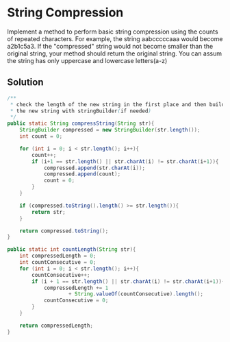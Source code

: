 # String Compression

Implement a method to perform basic string compression using the counts of repeated characters. For example, the string aabcccccaaa would become a2b1c5a3. If the "compressed" string would not become smaller than the original string, your method should return the original string. You can assum the string has only uppercase and lowercase letters(a-z)

## Solution

```java
/**
 * check the length of the new string in the first place and then build
 * the new string with stringBuilder(if needed)
 */
public static String compressString(String str){
    StringBuilder compressed = new StringBuilder(str.length());
    int count = 0;

    for (int i = 0; i < str.length(); i++){
        count++;
        if (i+1 == str.length() || str.charAt(i) != str.charAt(i+1)){
            compressed.append(str.charAt(i));
            compressed.append(count);
            count = 0;
        }
    }

    if (compressed.toString().length() >= str.length()){
        return str;
    }

    return compressed.toString();
}

public static int countLength(String str){
    int compressedLength = 0;
    int countConsecutive = 0;
    for (int i = 0; i < str.length(); i++){
        countConsecutive++;
        if (i + 1 == str.length() || str.charAt(i) != str.charAt(i+1)){
            compressedLength += 1
                    + String.valueOf(countConsecutive).length();
            countConsecutive = 0;
        }
    }

    return compressedLength;
}
```